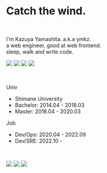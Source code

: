 # Catch the wind.

<br />

I'm Kazuya Yamashita. a.k.a ymkz.  
a web engineer, good at web frontend.  
sleep, walk and write code.  

[![](https://img.shields.io/badge/-Frontend-black?style=for-the-badge)](https://ymkz.co)
[![](https://img.shields.io/badge/-TypeScript-black?style=for-the-badge)](https://ymkz.co)
[![](https://img.shields.io/badge/-Node.js-black?style=for-the-badge)](https://ymkz.co)
[![](https://img.shields.io/badge/-SRE-black?style=for-the-badge)](https://ymkz.co)

<br />

Univ
- Shimane University
- Bachelor: 2014.04 - 2018.03
- Master: 2018.04 - 2020.03

Job
- Dev/Ops: 2020.04 - 2022.09
- Dev/SRE: 2022.10 -

<br />

[![](https://img.shields.io/badge/-GitHub-black?style=for-the-badge&logo=github&logoColor=white)](https://github.com/ymkz)
[![](https://img.shields.io/badge/-Twitter-black?style=for-the-badge&logo=twitter&logoColor=white)](https://twitter.com/ymkz)
[![](https://img.shields.io/badge/-LinkedIn-black?style=for-the-badge&logo=linkedin&logoColor=white)](https://linkedin.com/in/ymkz)
